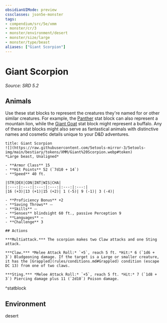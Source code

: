 ```yaml
---
obsidianUIMode: preview
cssclasses: json5e-monster
tags:
- compendium/src/5e/xmm
- monster/cr/3
- monster/environment/desert
- monster/size/large
- monster/type/beast
aliases: ["Giant Scorpion"]
---
```

# Giant Scorpion
*Source: SRD 5.2*  

## Animals

Use these stat blocks to represent the creatures they're named for or other similar creatures. For example, the [Panther](compendium/bestiary/beast/panther-xmm.md) stat block can also represent a mountain lion, while the [Giant Goat](compendium/bestiary/beast/giant-goat-xmm.md) stat block might represent a buffalo. Any of these stat blocks might also serve as fantastical animals with distinctive names and cosmetic details unique to your D&D adventures.

```ad-statblock
title: Giant Scorpion
![](https://raw.githubusercontent.com/5etools-mirror-3/5etools-img/main/bestiary/tokens/XMM/Giant%20Scorpion.webp#token)
*Large beast, Unaligned*

- **Armor Class** 15
- **Hit Points** 52 (`7d10 + 14`)
- **Speed** 40 ft.

|STR|DEX|CON|INT|WIS|CHA|
|:---:|:---:|:---:|:---:|:---:|:---:|
|16 (+3)|13 (+1)|15 (+2)| 1 (-5)| 9 (-1)| 3 (-4)|

- **Proficiency Bonus** +2
- **Saving Throws** ⏤
- **Skills** ⏤
- **Senses** blindsight 60 ft., passive Perception 9
- **Languages** —
- **Challenge** 3

## Actions

***Multiattack.*** The scorpion makes two Claw attacks and one Sting attack.

***Claw.*** *Melee Attack Roll:* `+5`, reach 5 ft. *Hit:* 6 (`1d6 + 3`) Bludgeoning damage. If the target is a Large or smaller creature, it has the [Grappled](rules/conditions.md#Grappled) condition (escape DC 13) from one of two claws.

***Sting.*** *Melee Attack Roll:* `+5`, reach 5 ft. *Hit:* 7 (`1d8 + 3`) Piercing damage plus 11 (`2d10`) Poison damage.
```
^statblock

## Environment

desert